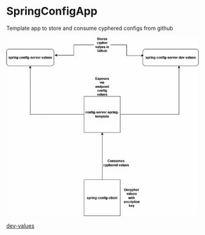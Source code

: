 # SpringConfigApp
Template app to store and consume cyphered configs from github



![Diagram](/ConfigsAppSpring.drawio.png?raw=true "General App Structure")


[dev-values]("https://github.com/alvaroMaleno/spring-config-server-dev-values")
